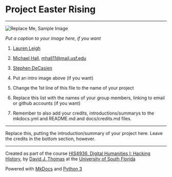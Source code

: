 # Project Easter Rising

---

![Replace Me, Sample Image](docs/files/caesarian_code.png)

*Put a caption to your image here, if you want*

1. [Lauren Leigh](laurenleigh@mail.usf.edu)
2. [Michael Hall](https://github.com/mhall11), [mhall11@mail.usf.edu](mhall11@mail.usf.edu)
3. [Stephen DeCasien](decasien@mail.usf.edu)


1. Put an intro image above (if you want)
2. Change the 1st line of this file to the name of your project
3. Replace this list with the names of your group members, linking to email or github accounts (if you want)
4. Remember to also add your credits, introductions/summarys to the mkdocs.yml and README.md and docs/credits.md files.

---

Replace this, putting the introduction/summary of your project here. Leave the credits in the bottom section, however.

---

Created as part of the course [HIS4936, Digital Humanities I: Hacking History](https://hacking-history.readthedocs.io), by [David J. Thomas](https://github.com/thePortus) at the [University of South Florida](https://www.usf.edu)

Powered with [MkDocs](https://mkdocs.org) and [Python 3](https://python.org)
